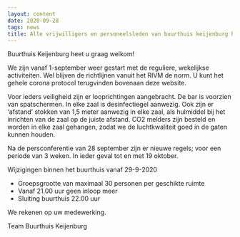 ```yaml
---
layout: content
date: 2020-09-28
tags: news
title: Alle vrijwilligers en personeelsleden van buurthuis keijenburg heten u graag welkom!
---
```


Buurthuis Keijenburg heet u graag welkom!
 
We zijn vanaf 1-september weer gestart met de reguliere,  wekelijkse activiteiten. 
Wel blijven de richtlijnen vanuit het RIVM de norm. 
U kunt het gehele corona protocol terugvinden bovenaan deze website.
 
Voor ieders veiligheid zijn er looprichtingen aangebracht. De bar is voorzien van spatschermen. In elke zaal is desinfectiegel aanwezig.
Ook zijn er ‘afstand’ stokken van 1,5 meter aanwezig in elke zaal, als hulmiddel bij het inrichten van de zaal op de juiste afstand.
CO2 melders zijn besteld en worden in elke zaal gehangen, zodat we de luchtkwaliteit goed in de gaten kunnen houden.

Na de persconferentie van 28 september zijn er nieuwe regels; voor een periode van 3 weken.
In ieder geval tot en met 19 oktober.

Wijzigingen binnen het buurthuis vanaf 29-9-2020

* Groepsgrootte van maximaal 30 personen per geschikte ruimte
* Vanaf 21.00 uur geen inloop meer
* Sluiting buurthuis 22.00 uur


We rekenen op uw medewerking.
 
Team Buurthuis Keijenburg